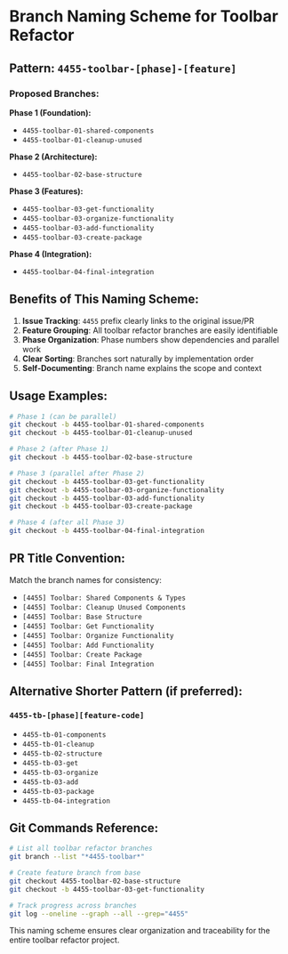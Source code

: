 # Branch Naming Scheme for Toolbar Refactor

## Pattern: `4455-toolbar-[phase]-[feature]`

### Proposed Branches:

**Phase 1 (Foundation):**
- `4455-toolbar-01-shared-components`
- `4455-toolbar-01-cleanup-unused`

**Phase 2 (Architecture):**
- `4455-toolbar-02-base-structure`

**Phase 3 (Features):**
- `4455-toolbar-03-get-functionality`
- `4455-toolbar-03-organize-functionality`
- `4455-toolbar-03-add-functionality`
- `4455-toolbar-03-create-package`

**Phase 4 (Integration):**
- `4455-toolbar-04-final-integration`

## Benefits of This Naming Scheme:

1. **Issue Tracking**: `4455` prefix clearly links to the original issue/PR
2. **Feature Grouping**: All toolbar refactor branches are easily identifiable
3. **Phase Organization**: Phase numbers show dependencies and parallel work
4. **Clear Sorting**: Branches sort naturally by implementation order
5. **Self-Documenting**: Branch name explains the scope and context

## Usage Examples:

```bash
# Phase 1 (can be parallel)
git checkout -b 4455-toolbar-01-shared-components
git checkout -b 4455-toolbar-01-cleanup-unused

# Phase 2 (after Phase 1)
git checkout -b 4455-toolbar-02-base-structure

# Phase 3 (parallel after Phase 2)
git checkout -b 4455-toolbar-03-get-functionality
git checkout -b 4455-toolbar-03-organize-functionality
git checkout -b 4455-toolbar-03-add-functionality
git checkout -b 4455-toolbar-03-create-package

# Phase 4 (after all Phase 3)
git checkout -b 4455-toolbar-04-final-integration
```

## PR Title Convention:

Match the branch names for consistency:
- `[4455] Toolbar: Shared Components & Types`
- `[4455] Toolbar: Cleanup Unused Components`
- `[4455] Toolbar: Base Structure`
- `[4455] Toolbar: Get Functionality`
- `[4455] Toolbar: Organize Functionality`
- `[4455] Toolbar: Add Functionality`
- `[4455] Toolbar: Create Package`
- `[4455] Toolbar: Final Integration`

## Alternative Shorter Pattern (if preferred):

### `4455-tb-[phase][feature-code]`
- `4455-tb-01-components`
- `4455-tb-01-cleanup`
- `4455-tb-02-structure`
- `4455-tb-03-get`
- `4455-tb-03-organize`
- `4455-tb-03-add`
- `4455-tb-03-package`
- `4455-tb-04-integration`

## Git Commands Reference:

```bash
# List all toolbar refactor branches
git branch --list "*4455-toolbar*"

# Create feature branch from base
git checkout 4455-toolbar-02-base-structure
git checkout -b 4455-toolbar-03-get-functionality

# Track progress across branches
git log --oneline --graph --all --grep="4455"
```

This naming scheme ensures clear organization and traceability for the entire toolbar refactor project.